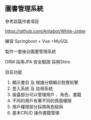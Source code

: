 ## 圖書管理系統

參考該篇作者項目

https://github.com/Antabot/White-Jotter

練習 Springboot + Vue +MySQL 

製作一套後台圖書管理系統

ORM 採用JPA
安全驗證 採用Shiro

目前功能

1. 顯示書目 及 根據分類顯示對應術擊
2. 登入系統 及 註冊系統
3. 後臺部分可以管理用戶 、角色、書籍
4. 不同的用戶有著不同的頁面權限
5. 用戶權限部分採用角色賦與
6. 基本CRUD 操作書籍管理


